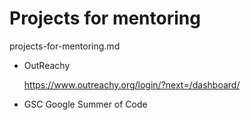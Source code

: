 # Projects for mentoring

projects-for-mentoring.md

*   OutReachy

    https://www.outreachy.org/login/?next=/dashboard/

*   GSC Google Summer of Code

